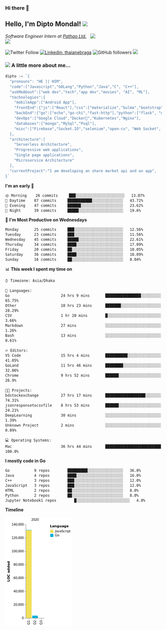 ### Hi there 👋

<!--
**diptomondal007/diptomondal007** is a ✨ _special_ ✨ repository because its `README.md` (this file) appears on your GitHub profile.

Here are some ideas to get you started:

- 🔭 I’m currently working on ...
- 🌱 I’m currently learning ...
- 👯 I’m looking to collaborate on ...
- 🤔 I’m looking for help with ...
- 💬 Ask me about ...
- 📫 How to reach me: ...
- 😄 Pronouns: ...
- ⚡ Fun fact: ...
-->

<h2>Hello, I'm Dipto Mondal! <img src="https://media.giphy.com/media/12oufCB0MyZ1Go/giphy.gif" width="50"></h2>
<img align='right' src="https://media.giphy.com/media/M9gbBd9nbDrOTu1Mqx/giphy.gif" width="230">
<p><em>Software Engineer Intern at <a href="https://pathao.com/?lang=en">Pathao Ltd.</a><img src="https://media.giphy.com/media/WUlplcMpOCEmTGBtBW/giphy.gif" width="30"> 
</em></p>

![Twitter Follow](https://img.shields.io/twitter/follow/Dipto_Mondal007?label=Follow)
[![Linkedin: thaianebraga](https://img.shields.io/badge/-dipto-blue?style=flat-square&logo=Linkedin&logoColor=white&link=https://www.linkedin.com/in/dipto-mondal-807003181/)](https://www.linkedin.com/in/dipto-mondal-807003181/)
![GitHub followers](https://img.shields.io/github/followers/diptomondal007?label=Follow&style=social)
![](https://visitor-badge.glitch.me/badge?page_id=https://github.com/diptomondal007)

### <img src="https://media.giphy.com/media/VgCDAzcKvsR6OM0uWg/giphy.gif" width="50"> A little more about me...  

```go
dipto := `{
  "pronouns": "HE || HIM",
  "code":["Javascript","GOLang","Python","Java","C", "C++"],
  "askMeAbout":["web dev","tech","app dev","movies", "AI", "ML"],
  "technologies":{
    "mobileApp":["Android App"],
    "frontEnd":{"js":["React"],"css":["materialize","bulma","bootstrap"]},
    "backEnd":{"go":["echo","go-chi","fast-http"],"python":["flask", "django"]},
    "devOps":["Google Cloud","Docker🐳","Kubernetes","Nginx"],
    "databases":["mongo","MySql","Psql"],
    "misc":["Firebase","Socket.IO","selenium","open-cv", "Web Socket", "WebRtc]
  },
  "architecture":[
    "Serverless Architecture",
    "Progressive web applications",
    "Single page applications",
    "Microservice Architecture"
  ],
  "currentProject":"I am developing an share market api and an app",
}`
```

<!--START_SECTION:waka-->
**I'm an early 🐤** 

```text
🌞 Morning    26 commits     ███░░░░░░░░░░░░░░░░░░░░░░   13.07% 
🌆 Daytime    87 commits     ███████████░░░░░░░░░░░░░░   43.72% 
🌃 Evening    47 commits     ██████░░░░░░░░░░░░░░░░░░░   23.62% 
🌙 Night      39 commits     █████░░░░░░░░░░░░░░░░░░░░   19.6%

```
📅 **I'm Most Productive on Wednesdays** 

```text
Monday       25 commits     ███░░░░░░░░░░░░░░░░░░░░░░   12.56% 
Tuesday      23 commits     ███░░░░░░░░░░░░░░░░░░░░░░   11.56% 
Wednesday    45 commits     █████░░░░░░░░░░░░░░░░░░░░   22.61% 
Thursday     34 commits     ████░░░░░░░░░░░░░░░░░░░░░   17.09% 
Friday       20 commits     ██░░░░░░░░░░░░░░░░░░░░░░░   10.05% 
Saturday     36 commits     ████░░░░░░░░░░░░░░░░░░░░░   18.09% 
Sunday       16 commits     ██░░░░░░░░░░░░░░░░░░░░░░░   8.04%

```


📊 **This week I spent my time on** 

```text
⌚︎ Timezone: Asia/Dhaka

💬 Languages: 
Go                       24 hrs 9 mins       ████████████████░░░░░░░░░   65.75% 
Other                    10 hrs 23 mins      ███████░░░░░░░░░░░░░░░░░░   28.29% 
CSV                      1 hr 20 mins        █░░░░░░░░░░░░░░░░░░░░░░░░   3.66% 
Markdown                 27 mins             ░░░░░░░░░░░░░░░░░░░░░░░░░   1.26% 
Bash                     13 mins             ░░░░░░░░░░░░░░░░░░░░░░░░░   0.61%

🔥 Editors: 
VS Code                  15 hrs 4 mins       ██████████░░░░░░░░░░░░░░░   41.05% 
GoLand                   11 hrs 46 mins      ████████░░░░░░░░░░░░░░░░░   32.06% 
Chrome                   9 hrs 52 mins       ██████░░░░░░░░░░░░░░░░░░░   26.9%

🐱‍💻 Projects: 
bdstockexchange          27 hrs 17 mins      ██████████████████░░░░░░░   74.31% 
jsonresponsetocsvfile    8 hrs 53 mins       ██████░░░░░░░░░░░░░░░░░░░   24.21% 
DeepLearning             30 mins             ░░░░░░░░░░░░░░░░░░░░░░░░░   1.39% 
Unknown Project          2 mins              ░░░░░░░░░░░░░░░░░░░░░░░░░   0.09%

💻 Operating Systems: 
Mac                      36 hrs 44 mins      █████████████████████████   100.0%

```

**I mostly code in Go** 

```text
Go           9 repos        █████████░░░░░░░░░░░░░░░░   36.0% 
Java         4 repos        ████░░░░░░░░░░░░░░░░░░░░░   16.0% 
C++          3 repos        ███░░░░░░░░░░░░░░░░░░░░░░   12.0% 
JavaScript   3 repos        ███░░░░░░░░░░░░░░░░░░░░░░   12.0% 
HTML         2 repos        ██░░░░░░░░░░░░░░░░░░░░░░░   8.0% 
Python       2 repos        ██░░░░░░░░░░░░░░░░░░░░░░░   8.0% 
Jupyter Notebook1 repos        █░░░░░░░░░░░░░░░░░░░░░░░░   4.0%

```


**Timeline**

![Chart not found](https://github.com/diptomondal007/diptomondal007/blob/master/charts/bar_graph.png) 


<!--END_SECTION:waka-->
